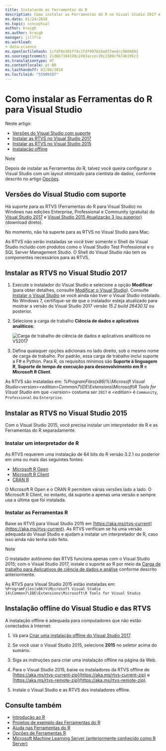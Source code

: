 ```yaml
---
title: Instalando as ferramentas do R
description: Como instalar as Ferramentas do R no Visual Studio 2017 e no Visual Studio 2015, incluindo instalações offline.
ms.date: 01/24/2018
ms.topic: conceptual
author: kraigb
ms.author: kraigb
manager: jillfra
ms.workload:
- data-science
ms.openlocfilehash: 1cfdf0e301ff4c2fdf997824a037eedcc9886081
ms.sourcegitcommit: 21d667104199c2493accec20c2388cf674b195c3
ms.translationtype: HT
ms.contentlocale: pt-BR
ms.lasthandoff: 02/08/2019
ms.locfileid: "55909187"
---
```

# <a name="how-to-install-r-tools-for-visual-studio"></a>Como instalar as Ferramentas do R para Visual Studio

Neste artigo:

- [Versões do Visual Studio com suporte](#supported-versions-of-visual-studio)
- [Instalar as RTVS no Visual Studio 2017](#installing-rtvs-in-visual-studio-2017)
- [Instalar as RTVS no Visual Studio 2015](#installing-rtvs-in-visual-studio-2015)
- [Instalação offline](#offline-installation-of-visual-studio-and-rtvs)

> [!Note]
> Depois de instalar as Ferramentas do R, talvez você queira configurar o Visual Studio com um layout otimizado para cientista de dados, conforme descrito no artigo [Opções](options-for-r-tools-in-visual-studio.md).

## <a name="supported-versions-of-visual-studio"></a>Versões do Visual Studio com suporte

Há suporte para as RTVS (Ferramentas do R para Visual Studio) no Windows nas edições Enterprise, Professional e Community (gratuita) do [Visual Studio 2017](https://visualstudio.microsoft.com/downloads/?utm_medium=microsoft&utm_source=docs.microsoft.com&utm_campaign=inline+link&utm_content=download+vs2017) e [Visual Studio 2015 Atualização 3 (ou superior)](http://go.microsoft.com/fwlink/?LinkId=691129) (download direto).

No momento, não há suporte para as RTVS no Visual Studio para Mac.

As RTVS não serão instaladas se você tiver somente o Shell do Visual Studio incluído com produtos como o Visual Studio Test Professional e o SQL Server Management Studio. O Shell do Visual Studio não tem os componentes necessários para as RTVS.

## <a name="install-rtvs-in-visual-studio-2017"></a>Instalar as RTVS no Visual Studio 2017

1. Execute o instalador do Visual Studio e selecione a opção **Modificar** (para obter detalhes, consulte [Modificar o Visual Studio](../install/modify-visual-studio.md)). Consulte [Instalar o Visual Studio](../install/install-visual-studio.md) se você ainda não tiver o Visual Studio instalado. No Windows 7, certifique-se de que o instalador esteja atualizado para mostrar a versão do Visual Studio 2017 versão *15.2 build 26430.12* ou posterior.

1. Selecione a carga de trabalho **Ciência de dados e aplicativos analíticos**:

    ![Carga de trabalho de ciência de dados e aplicativos analíticos no VS2017](media/installation-data-science-workload.png)

1. Defina quaisquer opções adicionais no lado direito, sob o mesmo nome de carga de trabalho. Por padrão, essa carga de trabalho inclui suporte a F# e Python. Para R, os requisitos mínimos são **Suporte à linguagem R**, **Suporte de tempo de execução para desenvolvimento em R** e **Microsoft R Client**.

As RTVS são instaladas em: *%ProgramFiles(x86)%\Microsoft Visual Studio\<version>\<edition>Common7\IDE\Extensions\Microsoft\R Tools for Visual Studio* em que *\<version>* costuma ser `2017` e *\<edition>* é `Community`, `Professional` ou `Enterprise`.

## <a name="install-rtvs-in-visual-studio-2015"></a>Instalar as RTVS no Visual Studio 2015

Com o Visual Studio 2015, você precisa instalar um interpretador de R e as Ferramentas do R separadamente.

### <a name="install-an-r-interpreter"></a>Instalar um interpretador de R

As RTVS requerem uma instalação de 64 bits do R versão 3.2.1 ou posterior em uma ou mais das seguintes fontes:

- [Microsoft R Open](https://mran.microsoft.com/download/)
- [Microsoft R Client](/machine-learning-server/r-client/what-is-microsoft-r-client)
- [CRAN R](https://cran.r-project.org/bin/windows/base/)

O Microsoft R Open e o CRAN R permitem várias versões lado a lado. O Microsoft R Client, no entanto, dá suporte a apenas uma versão e sempre usa a última que foi instalada.

### <a name="install-the-r-tools"></a>Instalar as Ferramentas R

Baixe as RTVS para Visual Studio 2015 em [https://aka.ms/rtvs-current](https://aka.ms/rtvs-current). As RTVS verificam se há uma versão adequada do Visual Studio e ajudam a instalar um interpretador de R, caso isso ainda não tenha sido feito.

> [!Note]
> O instalador autônomo das RTVS funciona apenas com o Visual Studio 2015; com o Visual Studio 2017, instale o suporte ao R por meio da [Carga de trabalho para Aplicativos de ciência de dados e análise](#installing-rtvs-in-visual-studio-2017) conforme descrito anteriormente.

As RTVS para Visual Studio 2015 estão instaladas em: `%ProgramFiles(x86)%\Microsoft Visual Studio 14\Common7\IDE\Extensions\Microsoft\R Tools for Visual Studio`

## <a name="offline-installation-of-visual-studio-and-rtvs"></a>Instalação offline do Visual Studio e das RTVS

A instalação offline é adequada para computadores que não estão conectados à Internet:

1. Vá para [Criar uma instalação offline do Visual Studio 2017](../install/create-an-offline-installation-of-visual-studio.md).

1. Se você usar o Visual Studio 2015, selecione **2015** no seletor acima do sumário.

1. Siga as instruções para criar uma instalação offline na página da Web.

1. Para o Visual Studio 2015, baixe os instaladores da RTVS offline de [https://aka.ms/rtvs-current-zip](https://aka.ms/rtvs-current-zip) e [https://aka.ms/rtvs-remote-zip](https://aka.ms/rtvs-remote-zip).

1. Instale o Visual Studio e as RTVS dos instaladores offline.

## <a name="see-also"></a>Consulte também

- [Introdução ao R](getting-started-with-r.md)
- [Projetos de exemplo das Ferramentas do R](getting-started-samples.md)
- [Ajuda nas Ferramentas do R](getting-started-help.md)
- [Opções de Ferramentas R](options-for-r-tools-in-visual-studio.md)
- [Microsoft Machine Learning Server (anteriormente conhecido como R Server)](/machine-learning-server/)
